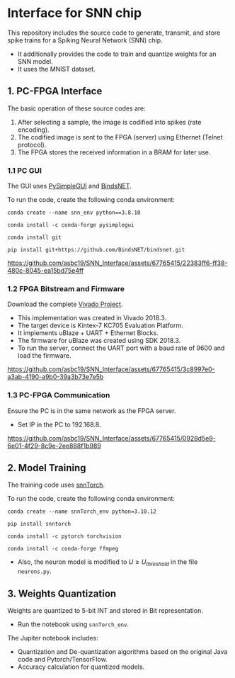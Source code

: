 # Interface for SNN chip
This repository includes the source code to generate, transmit, and store spike trains for a Spiking Neural Network (SNN) chip.  
- It additionally provides the code to train and quantize weights for an SNN model.
- It uses the MNIST dataset.

## 1. PC-FPGA Interface
The basic operation of these source codes are:
1. After selecting a sample, the image is codified into spikes (rate encoding).
2. The codified image is sent to the FPGA (server) using Ethernet (Telnet protocol).
3. The FPGA stores the received information in a BRAM for later use.

### 1.1 PC GUI 
The GUI uses [PySimpleGUI](https://github.com/PySimpleGUI/PySimpleGUI.git) and [BindsNET](https://github.com/BindsNET/bindsnet).  

To run the code, create the following conda environment:
```
conda create --name snn_env python==3.8.10

conda install -c conda-forge pysimplegui

conda install git

pip install git+https://github.com/BindsNET/bindsnet.git
```
https://github.com/asbc19/SNN_Interface/assets/67765415/22383ff6-ff38-480c-8045-ea15bd75e4ff

### 1.2 FPGA Bitstream and Firmware
Download the complete [Vivado Project](https://1drv.ms/f/s!Ar7U4hJqERkwgoU5jZTItalcBQ_r3Q?e=I4ahLl). 
- This implementation was created in Vivado 2018.3.
- The target device is Kintex-7 KC705 Evaluation Platform.
- It implements uBlaze + UART + Ethernet Blocks.
- The firmware for uBlaze was created using SDK 2018.3.
- To run the server, connect the UART port with a baud rate of 9600 and load the firmware.

https://github.com/asbc19/SNN_Interface/assets/67765415/3c8997e0-a3ab-4190-a9b0-39a3b73e7e5b

### 1.3 PC-FPGA Communication
Ensure the PC is in the same network as the FPGA server.
- Set IP in the PC to 192.168.8.
  
https://github.com/asbc19/SNN_Interface/assets/67765415/0928d5e9-6e01-4f29-8c9e-2ee888f1b989

## 2. Model Training
The training code uses [snnTorch](https://github.com/jeshraghian/snntorch).

To run the code, create the following conda environment:
```
conda create --name snnTorch_env python=3.10.12

pip install snntorch

conda install -c pytorch torchvision

conda install -c conda-forge ffmpeg
```
- Also, the neuron model is modified to $U \geq U_{threshold}$ in the file `neurons.py`.

## 3. Weights Quantization
Weights are quantized to 5-bit INT and stored in Bit representation.
- Run the notebook using `snnTorch_env`.

The Jupiter notebook includes:
- Quantization and De-quantization algorithms based on the original Java code and Pytorch/TensorFlow.
- Accuracy calculation for quantized models.
